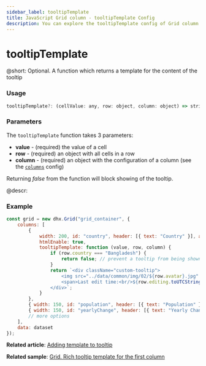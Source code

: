 ```yaml
---
sidebar_label: tooltipTemplate
title: JavaScript Grid column - tooltipTemplate Config 
description: You can explore the tooltipTemplate config of Grid column in the documentation of the DHTMLX JavaScript UI library. Browse developer guides and API reference, try out code examples and live demos, and download a free 30-day evaluation version of DHTMLX Suite.
---
```


# tooltipTemplate

@short: Optional. A function which returns a template for the content of the tooltip

### Usage

~~~jsx
tooltipTemplate?: (cellValue: any, row: object, column: object) => string;
~~~

### Parameters

The `tooltipTemplate` function takes 3 parameters:

- **value** - (required) the value of a cell
- **row** - (required) an object with all cells in a row
- **column** - (required) an object with the configuration of a column (see the [`columns`](grid/api/grid_columns_config.md) config)

Returning *false* from the function will block showing of the tooltip.

@descr:
### Example

~~~jsx
const grid = new dhx.Grid("grid_container", {
    columns: [
        {
            width: 200, id: "country", header: [{ text: "Country" }], align: "left",
            htmlEnable: true, 
            tooltipTemplate: function (value, row, column) { 
                if (row.country === "Bangladesh") {
                    return false; // prevent a tooltip from being shown
                }
                return `<div className="custom-tooltip"> 
                    <img src="../data/common/img/02/${row.avatar}.jpg" /> 
                    <span>Last edit time:<br/>${row.editing.toUTCString()}</span> 
                </div>`; 
            } 
        },
        { width: 150, id: "population", header: [{ text: "Population" }] },
        { width: 150, id: "yearlyChange", header: [{ text: "Yearly Change" }] },
        // more options
    ],
    data: dataset
});
~~~

**Related article**: [Adding template to tooltip](grid/customization.md#adding-template-to-tooltip)

**Related sample**: [Grid. Rich tooltip template for the first column](https://snippet.dhtmlx.com/md8tr3pr)